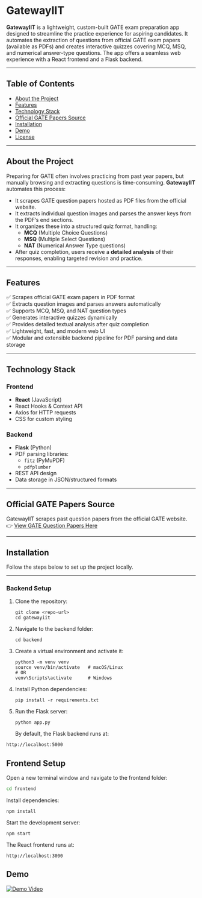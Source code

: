 # GatewayIIT

**GatewayIIT** is a lightweight, custom-built GATE exam preparation app designed to streamline the practice experience for aspiring candidates. It automates the extraction of questions from official GATE exam papers (available as PDFs) and creates interactive quizzes covering MCQ, MSQ, and numerical answer-type questions. The app offers a seamless web experience with a React frontend and a Flask backend.

---

## Table of Contents

- [About the Project](#about-the-project)
- [Features](#features)
- [Technology Stack](#technology-stack)
- [Official GATE Papers Source](#official-gate-papers-source)
- [Installation](#installation)
- [Demo](#demo)
- [License](#license)

---

## About the Project

Preparing for GATE often involves practicing from past year papers, but manually browsing and extracting questions is time-consuming. **GatewayIIT** automates this process:

- It scrapes GATE question papers hosted as PDF files from the official website.
- It extracts individual question images and parses the answer keys from the PDF’s end sections.
- It organizes these into a structured quiz format, handling:
  - **MCQ** (Multiple Choice Questions)
  - **MSQ** (Multiple Select Questions)
  - **NAT** (Numerical Answer Type questions)
- After quiz completion, users receive a **detailed analysis** of their responses, enabling targeted revision and practice.

---

## Features

✅ Scrapes official GATE exam papers in PDF format  
✅ Extracts question images and parses answers automatically  
✅ Supports MCQ, MSQ, and NAT question types  
✅ Generates interactive quizzes dynamically  
✅ Provides detailed textual analysis after quiz completion  
✅ Lightweight, fast, and modern web UI  
✅ Modular and extensible backend pipeline for PDF parsing and data storage

---

## Technology Stack

### Frontend

- **React** (JavaScript)
- React Hooks & Context API
- Axios for HTTP requests
- CSS for custom styling

### Backend

- **Flask** (Python)
- PDF parsing libraries:
  - `fitz` (PyMuPDF)
  - `pdfplumber`
- REST API design
- Data storage in JSON/structured formats

---

## Official GATE Papers Source

GatewayIIT scrapes past question papers from the official GATE website.  
👉 [View GATE Question Papers Here](https://gate.iitkgp.ac.in/old_question_papers.html)

---

## Installation

Follow the steps below to set up the project locally.

---

### Backend Setup

1. Clone the repository:

   ```
   git clone <repo-url>
   cd gatewayiit
   ```

2. Navigate to the backend folder:
   ```
   cd backend
   ```
3. Create a virtual environment and activate it:

   ```
   python3 -m venv venv
   source venv/bin/activate   # macOS/Linux
   # OR
   venv\Scripts\activate      # Windows

   ```

4. Install Python dependencies:
   ```
   pip install -r requirements.txt
   ```
5. Run the Flask server:
   ```
   python app.py
   ```
   By default, the Flask backend runs at:

```
http://localhost:5000
```

## Frontend Setup

Open a new terminal window and navigate to the frontend folder:

```bash
cd frontend
```

Install dependencies:

```
npm install
```

Start the development server:

```
npm start
```

The React frontend runs at:

```
http://localhost:3000
```

## Demo

[![Demo Video](https://img.youtube.com/vi/MkjAth8rsC0/0.jpg)](https://youtu.be/MkjAth8rsC0)
